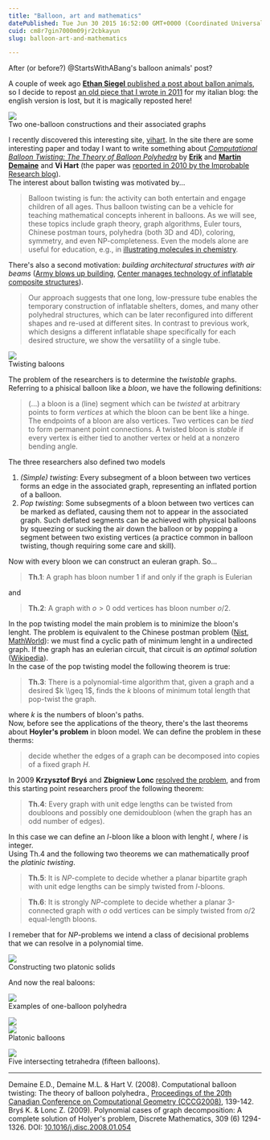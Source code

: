 ```yaml
---
title: "Balloon, art and mathematics"
datePublished: Tue Jun 30 2015 16:52:00 GMT+0000 (Coordinated Universal Time)
cuid: cm8r7gin7000m09jr2cbkayun
slug: balloon-art-and-mathematics

---
```



After (or before?) @StartsWithABang's balloon animals' post?

A couple of week ago [**Ethan Siegel** published a post about ballon animals](https://medium.com/starts-with-a-bang/weekend-diversion-a-new-twist-on-the-art-of-balloon-animals-64d0a73f8c18), so I decide to repost [an old piece that I wrote in 2011](http://dropseaofulaula.blogspot.it/2011/03/palloncini-arte-e-matematica.html) for my italian blog: the english version is lost, but it is magically reposted here!

![](https://cdn.hashnode.com/res/hashnode/image/upload/v1743070975818/925bca30-e2fd-4e09-89dc-d4a33d2cbadd.jpeg)  
Two one-balloon constructions and their associated graphs

I recently discovered this interesting site, [vihart](http://vihart.com/). In the site there are some interesting paper and today I want to write something about [_Computational Balloon Twisting: The Theory of Balloon Polyhedra_](http://vihart.com/papers/balloon/) by [**Erik**](http://erikdemaine.org/) and [**Martin Demaine**](http://martindemaine.org/) and **Vi Hart** (the paper was [reported in 2010 by the Improbable Research blog](http://www.improbable.com/2010/08/03/mathematical-balloon-twisting/)).  
The interest about ballon twisting was motivated by...

> Balloon twisting is fun: the activity can both entertain and engage children of all ages. Thus balloon twisting can be a vehicle for teaching mathematical concepts inherent in balloons. As we will see, these topics include graph theory, graph algorithms, Euler tours, Chinese postman tours, polyhedra (both 3D and 4D), coloring, symmetry, and even NP-completeness. Even the models alone are useful for education, e.g., in [illustrating molecules in chemistry](http://www.balloonmolecules.com/).

There's also a second motivation: _building architectural structures with air beams_ ([Army blows up building](http://www.architectsjournal.co.uk/home/army-blows-up-building/146865.article), [Center manages technology of inflatable composite structures](http://www.natick.army.mil/about/pao/05/05-19.htm)).

> Our approach suggests that one long, low-pressure tube enables the temporary construction of inflatable shelters, domes, and many other polyhedral structures, which can be later reconfigured into different shapes and re-used at different sites. In contrast to previous work, which designs a different inflatable shape specifically for each desired structure, we show the versatility of a single tube.

![](https://cdn.hashnode.com/res/hashnode/image/upload/v1743070976748/740ab029-0c31-4033-b6ef-acbe871d27cc.jpeg)  
Twisting baloons

The problem of the researchers is to determine the _twistable_ graphs. Referring to a phisical balloon like a _bloon_, we have the following definitions:

> (...) a bloon is a (line) segment which can be _twisted_ at arbitrary points to form _vertices_ at which the bloon can be bent like a hinge. The endpoints of a bloon are also vertices. Two vertices can be _tied_ to form permanent point connections. A twisted bloon is _stable_ if every vertex is either tied to another vertex or held at a nonzero bending angle.

The three researchers also defined two models

1.  _(Simple) twisting_: Every subsegment of a bloon between two vertices forms an edge in the associated graph, representing an inflated portion of a balloon.
2.  _Pop twisting_: Some subsegments of a bloon between two vertices can be marked as deflated, causing them not to appear in the associated graph. Such deflated segments can be achieved with physical balloons by squeezing or sucking the air down the balloon or by popping a segment between two existing vertices (a practice common in balloon twisting, though requiring some care and skill).

Now with every bloon we can construct an euleran graph. So...

> **Th.1**: A graph has bloon number $1$ if and only if the graph is Eulerian

and

> **Th.2**: A graph with $o > 0$ odd vertices has bloon number $o/2$.

In the pop twisting model the main problem is to minimize the bloon's lenght. The problem is equivalent to the Chinese postman problem ([Nist](http://xlinux.nist.gov/dads//HTML/chinesePostman.html), [MathWorld](http://mathworld.wolfram.com/ChinesePostmanProblem.html)): we must find a cyclic path of minimum lenght in a undirected graph. If the graph has an eulerian circuit, that circuit is _an optimal solution_ ([Wikipedia](http://en.wikipedia.org/wiki/Route_inspection_problem "route inspection problem Wikipedia")).  
In the case of the pop twisting model the following theorem is true:

> **Th.3**: There is a polynomial-time algorithm that, given a graph and a desired $k \\geq 1$, finds the $k$ bloons of minimum total length that pop-twist the graph.

where $k$ is the numbers of bloon's paths.  
Now, before see the applications of the theory, there's the last theorems about **Hoyler's problem** in bloon model. We can define the problem in these therms:

> decide whether the edges of a graph can be decomposed into copies of a fixed graph $H$.

In 2009 **Krzysztof Bryś** and **Zbigniew Lonc** [resolved the problem](http://dx.doi.org/10.1016/j.disc.2008.01.054), and from this starting point researchers proof the following theorem:

> **Th.4**: Every graph with unit edge lengths can be twisted from doubloons and possibly one demidoubloon (when the graph has an odd number of edges).

In this case we can define an $l$-bloon like a bloon with lenght $l$, where $l$ is integer.  
Using Th.4 and the following two theorems we can mathematically proof the _platinic twisting_.

> **Th.5**: It is _NP_\-complete to decide whether a planar bipartite graph with unit edge lengths can be simply twisted from $l$-bloons.

> **Th.6**: It is strongly _NP_\-complete to decide whether a planar 3-connected graph with $o$ odd vertices can be simply twisted from $o/2$ equal-length bloons.

I remeber that for _NP_\-problems we intend a class of decisional problems that we can resolve in a polynomial time.

![](https://cdn.hashnode.com/res/hashnode/image/upload/v1743070977609/c5aeab12-4067-458f-a66b-f0046cfa4fb7.jpeg)  
Constructing two platonic solids

And now the real baloons:

![](https://cdn.hashnode.com/res/hashnode/image/upload/v1743070978728/e89214f3-71ed-4e79-8a87-f1750b573392.jpeg)  
Examples of one-balloon polyhedra

![](https://cdn.hashnode.com/res/hashnode/image/upload/v1743070979839/8a2f6810-fe60-45e1-94a9-941899c4f8d3.jpeg)  
![](https://cdn.hashnode.com/res/hashnode/image/upload/v1743070980789/4c8adf5d-a51c-4c00-9bed-d6cf11ecdf62.jpeg)  
Platonic balloons

![](https://cdn.hashnode.com/res/hashnode/image/upload/v1743070982298/2f36fd28-4df3-4919-ab59-6c525d71bf7e.jpeg)  
Five intersecting tetrahedra (fifteen balloons).

* * *

Demaine E.D., Demaine M.L. & Hart V. (2008). Computational balloon twisting: The theory of balloon polyhedra., [Proceedings of the 20th Canadian Conference on Computational Geometry (CCCG2008)](http://cccg.ca/proceedings/2008/), 139-142.  
Bryś K. & Lonc Z. (2009). Polynomial cases of graph decomposition: A complete solution of Holyer's problem, Discrete Mathematics, 309 (6) 1294-1326. DOI: [10.1016/j.disc.2008.01.054](http://dx.doi.org/10.1016%2Fj.disc.2008.01.054)